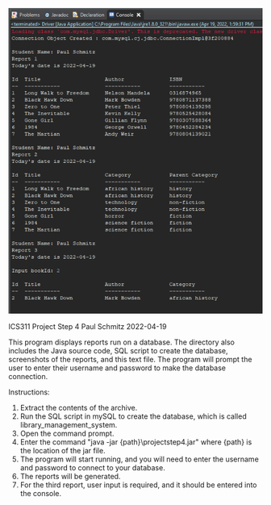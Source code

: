 ![Screenshot](screenshot.png)

ICS311 Project Step 4
Paul Schmitz 2022-04-19

This program displays reports run on a database. The directory also includes the Java source code, SQL script to create the database, screenshots of the reports, and this text file. The program will prompt the user to enter their username and password to make the database connection.

Instructions:
1. Extract the contents of the archive.
2. Run the SQL script in mySQL to create the database, which is called library_management_system.
3. Open the command prompt.
4. Enter the command "java -jar {path}\projectstep4.jar" where {path} is the location of the jar file.
5. The program will start running, and you will need to enter the username and password to connect to your database.
6. The reports will be generated.
7. For the third report, user input is required, and it should be entered into the console.
